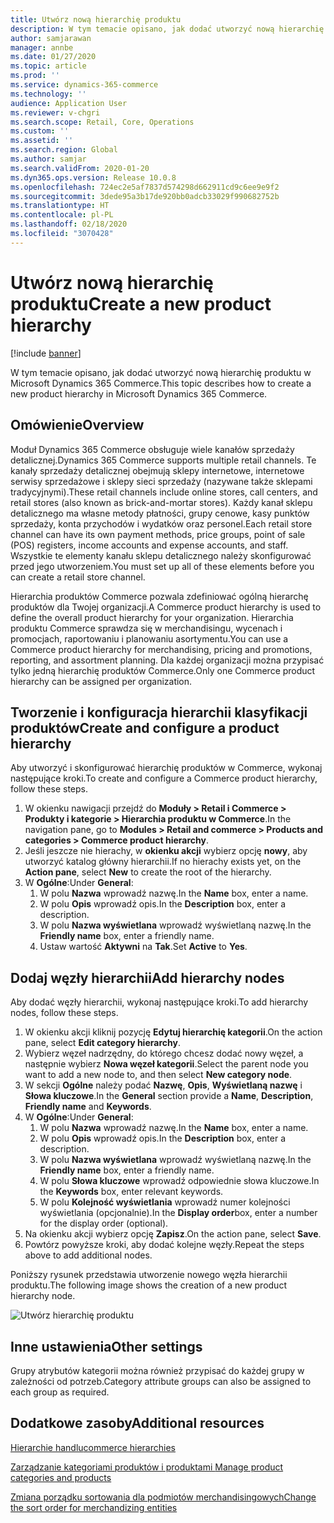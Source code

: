 ```yaml
---
title: Utwórz nową hierarchię produktu
description: W tym temacie opisano, jak dodać utworzyć nową hierarchię produktu w Microsoft Dynamics 365 Commerce.
author: samjarawan
manager: annbe
ms.date: 01/27/2020
ms.topic: article
ms.prod: ''
ms.service: dynamics-365-commerce
ms.technology: ''
audience: Application User
ms.reviewer: v-chgri
ms.search.scope: Retail, Core, Operations
ms.custom: ''
ms.assetid: ''
ms.search.region: Global
ms.author: samjar
ms.search.validFrom: 2020-01-20
ms.dyn365.ops.version: Release 10.0.8
ms.openlocfilehash: 724ec2e5af7837d574298d662911cd9c6ee9e9f2
ms.sourcegitcommit: 3dede95a3b17de920bb0adcb33029f990682752b
ms.translationtype: HT
ms.contentlocale: pl-PL
ms.lasthandoff: 02/18/2020
ms.locfileid: "3070428"
---
```

# <a name="create-a-new-product-hierarchy"></a><span data-ttu-id="e074c-103">Utwórz nową hierarchię produktu</span><span class="sxs-lookup"><span data-stu-id="e074c-103">Create a new product hierarchy</span></span>


[!include [banner](includes/banner.md)]

<span data-ttu-id="e074c-104">W tym temacie opisano, jak dodać utworzyć nową hierarchię produktu w Microsoft Dynamics 365 Commerce.</span><span class="sxs-lookup"><span data-stu-id="e074c-104">This topic describes how to create a new product hierarchy in Microsoft Dynamics 365 Commerce.</span></span>

## <a name="overview"></a><span data-ttu-id="e074c-105">Omówienie</span><span class="sxs-lookup"><span data-stu-id="e074c-105">Overview</span></span>

<span data-ttu-id="e074c-106">Moduł Dynamics 365 Commerce obsługuje wiele kanałów sprzedaży detalicznej.</span><span class="sxs-lookup"><span data-stu-id="e074c-106">Dynamics 365 Commerce supports multiple retail channels.</span></span> <span data-ttu-id="e074c-107">Te kanały sprzedaży detalicznej obejmują sklepy internetowe, internetowe serwisy sprzedażowe i sklepy sieci sprzedaży (nazywane także sklepami tradycyjnymi).</span><span class="sxs-lookup"><span data-stu-id="e074c-107">These retail channels include online stores, call centers, and retail stores (also known as brick-and-mortar stores).</span></span> <span data-ttu-id="e074c-108">Każdy kanał sklepu detalicznego ma własne metody płatności, grupy cenowe, kasy punktów sprzedaży, konta przychodów i wydatków oraz personel.</span><span class="sxs-lookup"><span data-stu-id="e074c-108">Each retail store channel can have its own payment methods, price groups, point of sale (POS) registers, income accounts and expense accounts, and staff.</span></span> <span data-ttu-id="e074c-109">Wszystkie te elementy kanału sklepu detalicznego należy skonfigurować przed jego utworzeniem.</span><span class="sxs-lookup"><span data-stu-id="e074c-109">You must set up all of these elements before you can create a retail store channel.</span></span> 

<span data-ttu-id="e074c-110">Hierarchia produktów Commerce pozwala zdefiniować ogólną hierarchę produktów dla Twojej organizacji.</span><span class="sxs-lookup"><span data-stu-id="e074c-110">A Commerce product hierarchy is used to define the overall product hierarchy for your organization.</span></span> <span data-ttu-id="e074c-111">Hierarchia produktu Commerce sprawdza się w merchandisingu, wycenach i promocjach, raportowaniu i planowaniu asortymentu.</span><span class="sxs-lookup"><span data-stu-id="e074c-111">You can use a Commerce product hierarchy for merchandising, pricing and promotions, reporting, and assortment planning.</span></span> <span data-ttu-id="e074c-112">Dla każdej organizacji można przypisać tylko jedną hierarchię produktów Commerce.</span><span class="sxs-lookup"><span data-stu-id="e074c-112">Only one Commerce product hierarchy can be assigned per organization.</span></span>

## <a name="create-and-configure-a-product-hierarchy"></a><span data-ttu-id="e074c-113">Tworzenie i konfiguracja hierarchii klasyfikacji produktów</span><span class="sxs-lookup"><span data-stu-id="e074c-113">Create and configure a product hierarchy</span></span>

<span data-ttu-id="e074c-114">Aby utworzyć i skonfigurować hierarchię produktów w Commerce, wykonaj następujące kroki.</span><span class="sxs-lookup"><span data-stu-id="e074c-114">To create and configure a Commerce product hierarchy, follow these steps.</span></span>

1. <span data-ttu-id="e074c-115">W okienku nawigacji przejdź do **Moduły \> Retail i Commerce \> Produkty i kategorie \> Hierarchia produktu w Commerce**.</span><span class="sxs-lookup"><span data-stu-id="e074c-115">In the navigation pane, go to **Modules \> Retail and commerce \> Products and categories \> Commerce product hierarchy**.</span></span>
1. <span data-ttu-id="e074c-116">Jeśli jeszcze nie hierachy, w **okienku akcji** wybierz opcję **nowy**, aby utworzyć katalog główny hierarchii.</span><span class="sxs-lookup"><span data-stu-id="e074c-116">If no hierachy exists yet, on the **Action pane**, select **New** to create the root of the hierarchy.</span></span>
1. <span data-ttu-id="e074c-117">W **Ogólne**:</span><span class="sxs-lookup"><span data-stu-id="e074c-117">Under **General**:</span></span>
    1. <span data-ttu-id="e074c-118">W polu **Nazwa** wprowadź nazwę.</span><span class="sxs-lookup"><span data-stu-id="e074c-118">In the **Name** box, enter a name.</span></span>
    1. <span data-ttu-id="e074c-119">W polu **Opis** wprowadź opis.</span><span class="sxs-lookup"><span data-stu-id="e074c-119">In the **Description** box, enter a description.</span></span>
    1. <span data-ttu-id="e074c-120">W polu **Nazwa wyświetlana** wprowadź wyświetlaną nazwę.</span><span class="sxs-lookup"><span data-stu-id="e074c-120">In the **Friendly name** box, enter a friendly name.</span></span>
    1. <span data-ttu-id="e074c-121">Ustaw wartość **Aktywni** na **Tak**.</span><span class="sxs-lookup"><span data-stu-id="e074c-121">Set **Active** to **Yes**.</span></span>

## <a name="add-hierarchy-nodes"></a><span data-ttu-id="e074c-122">Dodaj węzły hierarchii</span><span class="sxs-lookup"><span data-stu-id="e074c-122">Add hierarchy nodes</span></span>

<span data-ttu-id="e074c-123">Aby dodać węzły hierarchii, wykonaj następujące kroki.</span><span class="sxs-lookup"><span data-stu-id="e074c-123">To add hierarchy nodes, follow these steps.</span></span>

1. <span data-ttu-id="e074c-124">W okienku akcji kliknij pozycję **Edytuj hierarchię kategorii**.</span><span class="sxs-lookup"><span data-stu-id="e074c-124">On the action pane, select **Edit category hierarchy**.</span></span>
1. <span data-ttu-id="e074c-125">Wybierz węzeł nadrzędny, do którego chcesz dodać nowy węzeł, a następnie wybierz **Nowa węzeł kategorii**.</span><span class="sxs-lookup"><span data-stu-id="e074c-125">Select the parent node you want to add a new node to, and then select **New category node**.</span></span>
1. <span data-ttu-id="e074c-126">W sekcji **Ogólne** należy podać **Nazwę**, **Opis**, **Wyświetlaną nazwę** i **Słowa kluczowe**.</span><span class="sxs-lookup"><span data-stu-id="e074c-126">In the **General** section provide a **Name**, **Description**, **Friendly name** and **Keywords**.</span></span>
1. <span data-ttu-id="e074c-127">W **Ogólne**:</span><span class="sxs-lookup"><span data-stu-id="e074c-127">Under **General**:</span></span>
    1. <span data-ttu-id="e074c-128">W polu **Nazwa** wprowadź nazwę.</span><span class="sxs-lookup"><span data-stu-id="e074c-128">In the **Name** box, enter a name.</span></span>
    1. <span data-ttu-id="e074c-129">W polu **Opis** wprowadź opis.</span><span class="sxs-lookup"><span data-stu-id="e074c-129">In the **Description** box, enter a description.</span></span>
    1. <span data-ttu-id="e074c-130">W polu **Nazwa wyświetlana** wprowadź wyświetlaną nazwę.</span><span class="sxs-lookup"><span data-stu-id="e074c-130">In the **Friendly name** box, enter a friendly name.</span></span>
    1. <span data-ttu-id="e074c-131">W polu **Słowa kluczowe** wprowadź odpowiednie słowa kluczowe.</span><span class="sxs-lookup"><span data-stu-id="e074c-131">In the **Keywords** box, enter relevant keywords.</span></span>
    1. <span data-ttu-id="e074c-132">W polu **Kolejność wyświetlania** wprowadź numer kolejności wyświetlania (opcjonalnie).</span><span class="sxs-lookup"><span data-stu-id="e074c-132">In the **Display order**box, enter a number for the display order (optional).</span></span>
1. <span data-ttu-id="e074c-133">Na okienku akcji wybierz opcję **Zapisz**.</span><span class="sxs-lookup"><span data-stu-id="e074c-133">On the action pane, select **Save**.</span></span>
1. <span data-ttu-id="e074c-134">Powtórz powyższe kroki, aby dodać kolejne węzły.</span><span class="sxs-lookup"><span data-stu-id="e074c-134">Repeat the steps above to add additional nodes.</span></span>

<span data-ttu-id="e074c-135">Poniższy rysunek przedstawia utworzenie nowego węzła hierarchii produktu.</span><span class="sxs-lookup"><span data-stu-id="e074c-135">The following image shows the creation of a new product hierarchy node.</span></span>

![Utwórz hierarchię produktu](media/create-product-hierarchy.png)

## <a name="other-settings"></a><span data-ttu-id="e074c-137">Inne ustawienia</span><span class="sxs-lookup"><span data-stu-id="e074c-137">Other settings</span></span>

<span data-ttu-id="e074c-138">Grupy atrybutów kategorii można również przypisać do każdej grupy w zależności od potrzeb.</span><span class="sxs-lookup"><span data-stu-id="e074c-138">Category attribute groups can also be assigned to each group as required.</span></span>  

## <a name="additional-resources"></a><span data-ttu-id="e074c-139">Dodatkowe zasoby</span><span class="sxs-lookup"><span data-stu-id="e074c-139">Additional resources</span></span>

[<span data-ttu-id="e074c-140">Hierarchie handlu</span><span class="sxs-lookup"><span data-stu-id="e074c-140">commerce hierarchies</span></span>](retail-hierarchies.md)

[<span data-ttu-id="e074c-141">Zarządzanie kategoriami produktów i produktami </span><span class="sxs-lookup"><span data-stu-id="e074c-141">Manage product categories and products </span></span>](category-management-product-creation.md)

[<span data-ttu-id="e074c-142">Zmiana porządku sortowania dla podmiotów merchandisingowych</span><span class="sxs-lookup"><span data-stu-id="e074c-142">Change the sort order for merchandizing entities</span></span>](custom-order-categories-nav-retail-prod-hierarchy.md)

